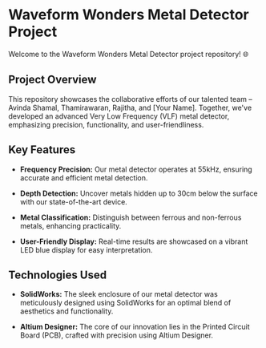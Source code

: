 # Waveform Wonders Metal Detector Project

Welcome to the Waveform Wonders Metal Detector project repository! 🌐

## Project Overview

This repository showcases the collaborative efforts of our talented team – Avinda Shamal, Thamirawaran, Rajitha, and [Your Name]. Together, we've developed an advanced Very Low Frequency (VLF) metal detector, emphasizing precision, functionality, and user-friendliness.

## Key Features

- **Frequency Precision:** Our metal detector operates at 55kHz, ensuring accurate and efficient metal detection.

- **Depth Detection:** Uncover metals hidden up to 30cm below the surface with our state-of-the-art device.

- **Metal Classification:** Distinguish between ferrous and non-ferrous metals, enhancing practicality.

- **User-Friendly Display:** Real-time results are showcased on a vibrant LED blue display for easy interpretation.

## Technologies Used

- **SolidWorks:** The sleek enclosure of our metal detector was meticulously designed using SolidWorks for an optimal blend of aesthetics and functionality.

- **Altium Designer:** The core of our innovation lies in the Printed Circuit Board (PCB), crafted with precision using Altium Designer.

